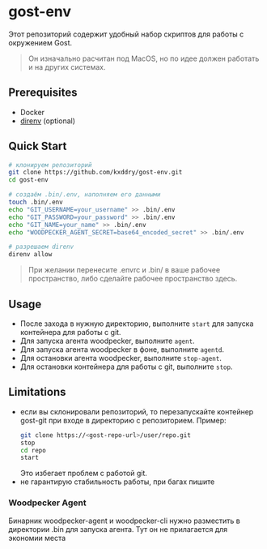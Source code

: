 # gost-env

Этот репозиторий содержит удобный набор скриптов для работы с окружением Gost.
> Он изначально расчитан под MacOS, но по идее должен работать и на других системах.

## Prerequisites

- Docker
- [direnv](https://formulae.brew.sh/formula/direnv) (optional)

## Quick Start

```bash
# клонируем репозиторий
git clone https://github.com/kxddry/gost-env.git
cd gost-env

# создаём .bin/.env, наполняем его данными
touch .bin/.env
echo "GIT_USERNAME=your_username" >> .bin/.env
echo "GIT_PASSWORD=your_password" >> .bin/.env
echo "GIT_NAME=your_name" >> .bin/.env
echo "WOODPECKER_AGENT_SECRET=base64_encoded_secret" >> .bin/.env

# разрешаем direnv
direnv allow
```

> При желании перенесите .envrc и .bin/ в ваше рабочее пространство, либо сделайте рабочее пространство здесь.

## Usage

- После захода в нужную директорию, выполните `start` для запуска контейнера для работы с git.
- Для запуска агента woodpecker, выполните `agent`.
- Для запуска агента woodpecker в фоне, выполните `agentd`.
- Для остановки агента woodpecker, выполните `stop-agent`.
- Для остановки контейнера для работы с git, выполните `stop`.

## Limitations

- если вы склонировали репозиторий, то перезапускайте контейнер gost-git при входе в директорию с репозиторием. Пример:
    ```bash
    git clone https://<gost-repo-url>/user/repo.git
    stop
    cd repo
    start
    ```
    Это избегает проблем с работой git.
- не гарантирую стабильность работы, при багах пишите




### Woodpecker Agent

Бинарник woodpecker-agent и woodpecker-cli нужно разместить в директории .bin для запуска агента. Тут он не прилагается для экономии места

